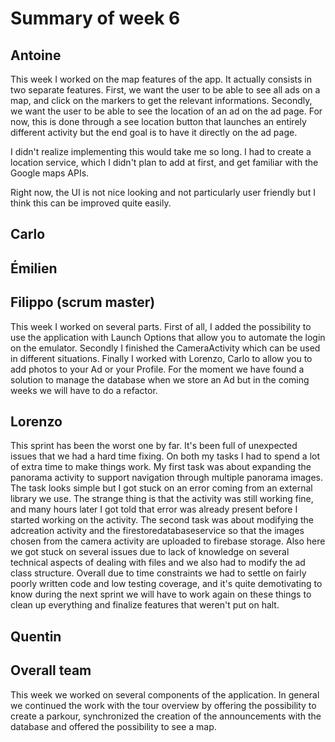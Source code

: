 # Summary of week 6

## Antoine
This week I worked on the map features of the app. It actually consists in two separate features. First, we want the user to be able to see all ads on a map, and click on the markers to get the relevant informations. Secondly, we want the user to be able to see the location of an ad on the ad page. For now, this is done through a see location button that launches an entirely different activity but the end goal is to have it directly on the ad page. 

I didn't realize implementing this would take me so long. I had to create a location service, which I didn't plan to add at first, and get familiar with the Google maps APIs.

Right now, the UI is not nice looking and not particularly user friendly but I think this can be improved quite easily.
## Carlo

## Émilien

## Filippo (scrum master)
This week I worked on several parts. First of all, I added the possibility to use the application with Launch Options that allow you to automate the login on the emulator. Secondly I finished the CameraActivity which can be used in different situations. Finally I worked with Lorenzo, Carlo to allow you to add photos to your Ad or your Profile. For the moment we have found a solution to manage the database when we store an Ad but in the coming weeks we will have to do a refactor.

## Lorenzo 
This sprint has been the worst one by far. It's been full of unexpected issues that we had a hard time fixing. On both my tasks I had to spend a lot of extra time to make things work. 
My first task was about expanding the panorama activity to support navigation through multiple panorama images. The task looks simple but I got stuck on an error coming from an external library we use. The strange thing is that the activity was still working fine, and many hours later I got told that error was already present before I started working on the activity. The second task was about modifying the adcreation activity and the firestoredatabaseservice so that the images chosen from the camera activity are uploaded to firebase storage. Also here we got stuck on several issues due to lack of knowledge on several technical aspects of dealing with files and we also had to modify the ad class structure. Overall due to time constraints we had to settle on fairly poorly written code and low testing coverage, and it's quite demotivating to know during the next sprint we will have to work again on these things to clean up everything and finalize features that weren't put on halt.

## Quentin

## Overall team
This week we worked on several components of the application. In general we continued the work with the tour overview by offering the possibility to create a parkour, synchronized the creation of the announcements with the database and offered the possibility to see a map.

